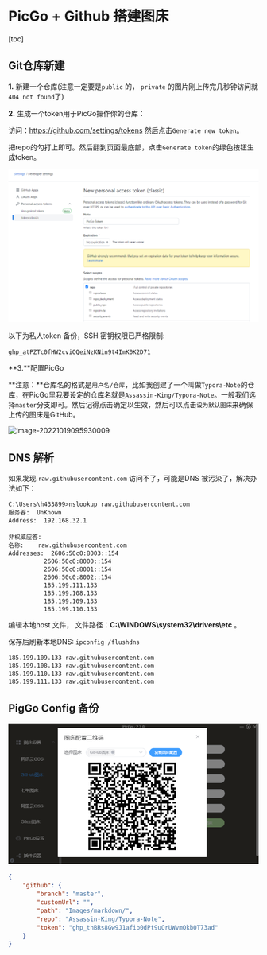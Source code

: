 #  PicGo + Github 搭建图床

[toc]

## Git仓库新建

**1.** 新建一个仓库(注意一定要是`public` 的， `private` 的图片刚上传完几秒钟访问就`404 not found`了)

**2.** 生成一个token用于PicGo操作你的仓库：

访问：https://github.com/settings/tokens   然后点击`Generate new token`。

把repo的勾打上即可。然后翻到页面最底部，点击`Generate token`的绿色按钮生成token。



![image-20221019100217969](https://raw.githubusercontent.com/Assassin-King/Typora-Note/master/Images/markdown/image-20221019100217969.png)





以下为私人token 备份，SSH 密钥权限已严格限制:

`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`



**3.**配置PicGo

**注意：**仓库名的格式是`用户名/仓库`，比如我创建了一个叫做`Typora-Note`的仓库，在PicGo里我要设定的仓库名就是`Assassin-King/Typora-Note`。一般我们选择`master`分支即可。然后记得点击确定以生效，然后可以点击`设为默认图床`来确保上传的图床是GitHub。

![image-20221019095930009](../../../../../../Users/h433899/AppData/Roaming/Typora/typora-user-images/image-20221019095930009.png)



## DNS 解析

如果发现 `raw.githubusercontent.com` 访问不了，可能是DNS 被污染了，解决办法如下：

```
C:\Users\h433899>nslookup raw.githubusercontent.com
服务器:  UnKnown
Address:  192.168.32.1

非权威应答:
名称:    raw.githubusercontent.com
Addresses:  2606:50c0:8003::154
          2606:50c0:8000::154
          2606:50c0:8001::154
          2606:50c0:8002::154
          185.199.111.133
          185.199.108.133
          185.199.109.133
          185.199.110.133
```



编辑本地host 文件， 文件路径：**C:\WINDOWS\system32\drivers\etc** 。

保存后刷新本地DNS:  `ipconfig /flushdns`

```
185.199.109.133 raw.githubusercontent.com
185.199.108.133 raw.githubusercontent.com
185.199.110.133 raw.githubusercontent.com
185.199.111.133 raw.githubusercontent.com
```



## PigGo Config 备份

![image-20221019100443203](https://raw.githubusercontent.com/Assassin-King/Typora-Note/master/Images/markdown/image-20221019100443203.png)

```json
{
	"github": {
		"branch": "master",
		"customUrl": "",
		"path": "Images/markdown/",
		"repo": "Assassin-King/Typora-Note",
		"token": "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"
	}
}
```

